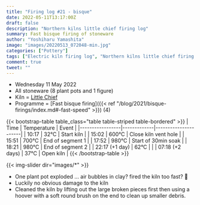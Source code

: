 ```yaml
---
title: "Firing log #21 - bisque"
date: 2022-05-11T13:17:00Z
draft: false
description: "Northern kilns little chief firing log"
summary: Fast bisque firing of stoneware
author: "Yoshiharu Yamashita"
image: "images/20220513_072048-min.jpg"
categories: ["Pottery"]
tags: ["Electric kiln firing log", "Northern kilns little chief firing log", "Firing log", "Bisque firing"]
comment: true
tweet: ""
---
```


- Wednesday 11 May 2022
- All stoneware (8 plant pots and 1 figure)
- Kiln = [Little Chief](https://northernkilns.com/product/northern-kilns-little-chief/)
- Programme = [Fast bisque firing]({{< ref "/blog/2021/bisque-firings/index.md#-fast-speed" >}}) (4)

{{< bootstrap-table table_class="table table-striped table-bordered" >}}
| Time            | Temperature | Event                |
|-----------------|-------------|----------------------|
| 10:17           | 32&deg;C    | Start kiln           |
| 15:02           | 600&deg;C   | Close kiln vent hole |
| 15:51           | 700&deg;C   | End of segment 1     |
| 17:52           | 980&deg;C   | Start of 30min soak  |
| 18:21           | 980&deg;C   | End of segment 2     |
| 22:17 (+1 day)  | 62&deg;C    |                      |
| 07:18 (+2 days) | 37&deg;C    | Open kiln            |
{{< /bootstrap-table >}}

{{< img-slider dir="images/*" >}}

- One plant pot exploded ... air bubbles in clay? fired the kiln too fast? :thinking:
- Luckily no obvious damage to the kiln
- Cleaned the kiln by lifting out the large broken pieces first then using a hoover with a soft round brush on the end to clean up smaller debris.